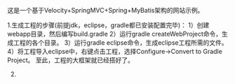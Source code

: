 ﻿这是一个基于Velocity+SpringMVC+Spring+MyBatis架构的网站示例。

1.生成工程的步骤(前提jdk，eclipse，gradle都已安装配置完毕)：
1）创建webapp目录，然后编写build.gradle
2）运行gradle createWebProject命令，生成工程的各个目录。
3）运行gradle eclipse命令，生成eclipse工程所需的文件。
4）将工程导入eclipse中，右键点击工程，选择Configure->Convert to Gradle Project。
至此，工程的大框架就已经搭好了。

2.
